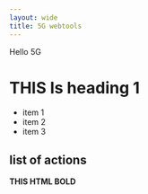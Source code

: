 ```yaml
---
layout: wide
title: 5G webtools
---
```


Hello 5G


# THIS Is heading 1

- item 1
- item 2 
- item 3


## list of actions

<b> THIS HTML BOLD </b>
